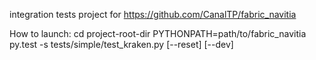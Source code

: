 
integration tests project for https://github.com/CanalTP/fabric_navitia

How to launch:
cd project-root-dir
PYTHONPATH=path/to/fabric_navitia py.test -s tests/simple/test_kraken.py [--reset] [--dev]
